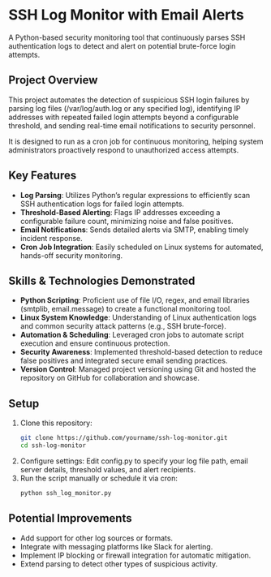 # SSH Log Monitor with Email Alerts

A Python-based security monitoring tool that continuously parses SSH authentication logs to detect and alert on potential brute-force login attempts.

## Project Overview
This project automates the detection of suspicious SSH login failures by parsing log files (/var/log/auth.log or any specified log), identifying IP addresses with repeated failed login attempts beyond a configurable threshold, and sending real-time email notifications to security personnel.

It is designed to run as a cron job for continuous monitoring, helping system administrators proactively respond to unauthorized access attempts.



## Key Features
- __Log Parsing__: Utilizes Python’s regular expressions to efficiently scan SSH authentication logs for failed login attempts.
- __Threshold-Based Alerting__: Flags IP addresses exceeding a configurable failure count, minimizing noise and false positives.
- __Email Notifications__: Sends detailed alerts via SMTP, enabling timely incident response.
- __Cron Job Integration__: Easily scheduled on Linux systems for automated, hands-off security monitoring.

## Skills & Technologies Demonstrated
- __Python Scripting__: Proficient use of file I/O, regex, and email libraries (smtplib, email.message) to create a functional monitoring tool.
- __Linux System Knowledge__: Understanding of Linux authentication logs and common security attack patterns (e.g., SSH brute-force).
- __Automation & Scheduling__: Leveraged cron jobs to automate script execution and ensure continuous protection.
- __Security Awareness__: Implemented threshold-based detection to reduce false positives and integrated secure email sending practices.
- __Version Control__: Managed project versioning using Git and hosted the repository on GitHub for collaboration and showcase.



## Setup

1. Clone this repository:
   ```bash
   git clone https://github.com/yourname/ssh-log-monitor.git
   cd ssh-log-monitor
2. Configure settings:
   Edit config.py to specify your log file path, email server details, threshold values, and alert recipients.
3. Run the script manually or schedule it via cron:
   ```bash
   python ssh_log_monitor.py

## Potential Improvements
- Add support for other log sources or formats.
- Integrate with messaging platforms like Slack for alerting.
- Implement IP blocking or firewall integration for automatic mitigation.
- Extend parsing to detect other types of suspicious activity.
